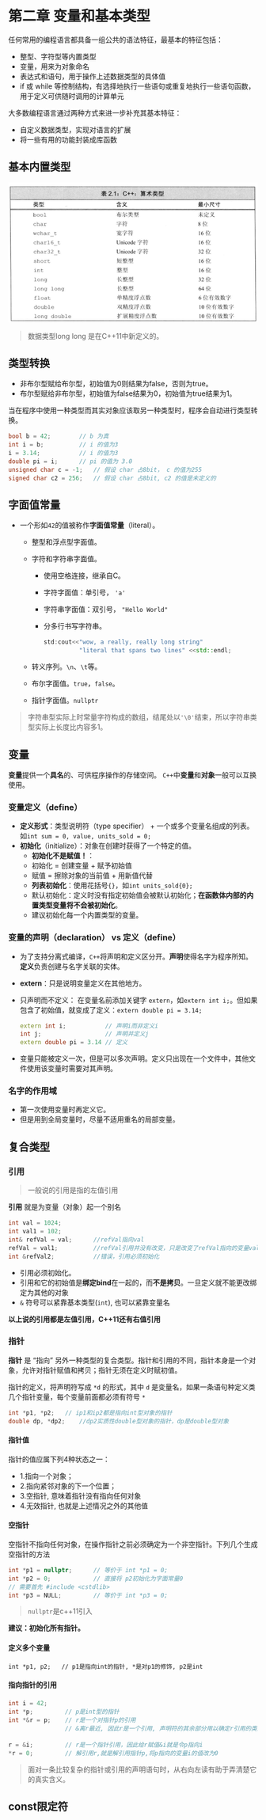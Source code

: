 # 第二章 变量和基本类型

任何常用的编程语言都具备一组公共的语法特征，最基本的特征包括：

- 整型、字符型等内置类型
- 变量，用来为对象命名
- 表达式和语句，用于操作上述数据类型的具体值
- if 或 while 等控制结构，有选择地执行一些语句或重复地执行一些语句函数，用于定义可供随时调用的计算单元

大多数编程语言通过两种方式来进一步补充其基本特征：

- 自定义数据类型，实现对语言的扩展
- 将一些有用的功能封装成库函数

## 基本内置类型

![image-20221011191651582](ch02.assets/image-20221011191651582.png)

>  数据类型long long 是在C++11中新定义的。

## 类型转换

- 非布尔型赋给布尔型，初始值为0则结果为false，否则为true。
- 布尔型赋给非布尔型，初始值为false结果为0，初始值为true结果为1。

当在程序中使用一种类型而其实对象应该取另一种类型时，程序会自动进行类型转换。

```c++
bool b = 42;		// b 为真
int i = b;			// i 的值为3
i = 3.14;			// i 的值为3
double pi = i;		// pi 的值为 3.0
unsigned char c = -1; 	// 假设 char 占8bit， c 的值为255
signed char c2 = 256;	// 假设 char 占8bit, c2 的值是未定义的
```

## 字面值常量

- 一个形如`42`的值被称作**字面值常量**（literal）。

  - 整型和浮点型字面值。

  - 字符和字符串字面值。

    - 使用空格连接，继承自C。

    - 字符字面值：单引号， `'a'`

    - 字符串字面值：双引号， `"Hello World"`

    - 分多行书写字符串。

      ```c++
      std:cout<<"wow, a really, really long string"
                "literal that spans two lines" <<std::endl;
      ```

  - 转义序列。`\n`、`\t`等。

  - 布尔字面值。`true`，`false`。

  - 指针字面值。`nullptr`

> 字符串型实际上时常量字符构成的数组，结尾处以`'\0'`结束，所以字符串类型实际上长度比内容多1。

## 变量

**变量**提供一个**具名**的、可供程序操作的存储空间。   `C++`中**变量**和**对象**一般可以互换使用。

### 变量定义（define）

- **定义形式**：类型说明符（type specifier） + 一个或多个变量名组成的列表。如`int sum = 0, value, units_sold = 0;`
- **初始化**（initialize）：对象在创建时获得了一个特定的值。
  - **初始化不是赋值！**：
  - 初始化 = 创建变量 + 赋予初始值
  - 赋值 = 擦除对象的当前值 + 用新值代替
  - **列表初始化**：使用花括号`{}`，如`int units_sold{0};`
  - 默认初始化：定义时没有指定初始值会被默认初始化；**在函数体内部的内置类型变量将不会被初始化**。
  - 建议初始化每一个内置类型的变量。

### 变量的**声明**（declaration） vs **定义**（define）

  - 为了支持分离式编译，`C++`将声明和定义区分开。**声明**使得名字为程序所知。**定义**负责创建与名字关联的实体。

  - **extern**：只是说明变量定义在其他地方。

  - 只声明而不定义： 在变量名前添加关键字 `extern`，如`extern int i;`。但如果包含了初始值，就变成了定义：`extern double pi = 3.14;`

    ```c++
    extern int i;           // 声明i而非定义i
    int j;                  // 声明并定义j
    extern double pi = 3.14 // 定义
    ```

    

  - 变量只能被定义一次，但是可以多次声明。定义只出现在一个文件中，其他文件使用该变量时需要对其声明。

### 名字的作用域

- 第一次使用变量时再定义它。
- 但是用到全局变量时，尽量不适用重名的局部变量。

## 复合类型

### 引用

> 一般说的引用是指的左值引用 

**引用** 就是为变量（对象）起一个别名

```c++
int val = 1024;
int val1 = 102;
int& refVal = val;		//refVal指向val
refVal = val1;			//refVal引用并没有改变，只是改变了refVal指向的变量val的值，val = val1
int &refVal2;			//错误，引用必须初始化
```

- 引用必须初始化。
- 引用和它的初始值是**绑定bind**在一起的，而**不是拷贝**。一旦定义就不能更改绑定为其他的对象
- `&` 符号可以紧靠基本类型(``int``), 也可以紧靠变量名

**以上说的引用都是左值引用，C++11还有右值引用**

### 指针

**指针** 是 “指向” 另外一种类型的复合类型。指针和引用的不同，指针本身是一个对象，允许对指针赋值和拷贝；指针无须在定义时赋初值。

指针的定义，将声明符写成 `*d` 的形式，其中 `d` 是变量名，如果一条语句种定义类几个指针变量，每个变量前面都必须有符号 `*`

```c++
int *p1, *p2;	// ip1和ip2都是指向int型对象的指针
double dp, *dp2;	//dp2实质性double型对象的指针，dp是double型对象
```

#### 指针值

指针的值应属下列4种状态之一：

- 1.指向一个对象；
- 2.指向紧邻对象的下一个位置；
- 3.空指针, 意味着指针没有指向任何对象
- 4.无效指针, 也就是上述情况之外的其他值

#### 空指针

空指针不指向任何对象，在操作指针之前必须确定为一个非空指针。下列几个生成空指针的方法

```c++
int *p1 = nullptr;		// 等价于 int *p1 = 0;
int *p2 = 0;			// 直接将 p2初始化为字面常量0
// 需要首先 #include <cstdlib>
int *p3 = NULL;			// 等价于 int *p3 = 0;
```

>  ```nullptr```是c++11引入

**建议：初始化所有指针。**

#### 定义多个变量

```
int *p1, p2;   // p1是指向int的指针, *是对p1的修饰, p2是int
```



#### 指向指针的引用

```c
int i = 42;
int *p;			// p是int型的指针
int *&r = p;	// r是一个对指针p的引用
				// &离r最近, 因此r是一个引用, 声明符的其余部分用以确定r引用的类型是什么, int *说明r引用的是一个int指针

r = &i;			// r是一个指针引用，因此给r赋值&i就是令p指向i
*r = 0;			// 解引用r,就是解引用指针p,将p指向的变量i的值改为0
```

> 面对一条比较复杂的指针或引用的声明语句时，从右向左读有助于弄清楚它的真实含义。

## const限定符